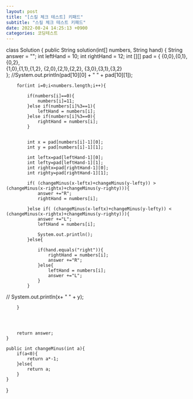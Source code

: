 ```yaml
---
layout: post
title: "[스킬 체크 테스트] 키패드"
subtitle: "스킬 체크 테스트 키패드"
date: 2022-08-24 14:25:13 +0900
categories: 코딩테스트
---
```

class Solution {
    public String solution(int[] numbers, String hand) {
        String answer = "";
        int leftHand = 10;
        int rightHand = 12;
        int [][] pad = {
            {0,0},{0,1},{0,2},  
            {1,0},{1,1},{1,2},
            {2,0},{2,1},{2,2},
            {3,0},{3,1},{3,2}  
        };
        //System.out.println(pad[10][0] + " " + pad[10][1]);
        
        for(int i=0;i<numbers.length;i++){
            
            if(numbers[i]==0){
                numbers[i]=11;
            }else if(numbers[i]%3==1){
                leftHand = numbers[i];
            }else if(numbers[i]%3==0){
                rightHand = numbers[i];
            }
            

            int x = pad[numbers[i]-1][0];
            int y = pad[numbers[i]-1][1];
            
            int leftx=pad[leftHand-1][0];
            int lefty=pad[leftHand-1][1];
            int rightx=pad[rightHand-1][0];
            int righty=pad[rightHand-1][1];
            
            if( (changeMinus(x-leftx)+changeMinus(y-lefty)) > (changeMinus(x-rightx)+changeMinus(y-righty))){
                answer +="R";
                rightHand = numbers[i];

            }else if( (changeMinus(x-leftx)+changeMinus(y-lefty)) < (changeMinus(x-rightx)+changeMinus(y-righty))){
                answer +="L";
                leftHand = numbers[i];

                System.out.println();
            }else{
           
                if(hand.equals("right")){
                    rightHand = numbers[i];
                    answer +="R";
                }else{
                    leftHand = numbers[i];
                    answer +="L";
                }
            }
            
            
            
            
            
//            System.out.println(x+ " " + y);
            
        }
        
        
        
        
        return answer;
    }
    
    public int changeMinus(int a){
        if(a<0){
            return a*-1;
        }else{
            return a;
        }
    }
}
